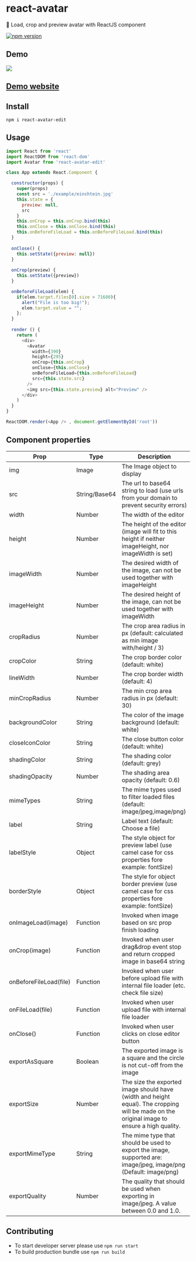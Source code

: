 # react-avatar
👤 Load, crop and preview avatar with ReactJS component 

[![npm version](https://badge.fury.io/js/react-avatar-edit.svg)](https://badge.fury.io/js/react-avatar-edit)

## Demo

![](https://media.giphy.com/media/3o7aD1fCeJxzNu2uYg/giphy.gif)

## [Demo website](https://kirill3333.github.io/react-avatar/)

## Install

```npm i react-avatar-edit```

## Usage

```javascript
import React from 'react'
import ReactDOM from 'react-dom'
import Avatar from 'react-avatar-edit'

class App extends React.Component {

  constructor(props) {
    super(props)
    const src = './example/einshtein.jpg'
    this.state = {
      preview: null,
      src
    }
    this.onCrop = this.onCrop.bind(this)
    this.onClose = this.onClose.bind(this)
    this.onBeforeFileLoad = this.onBeforeFileLoad.bind(this)
  }
  
  onClose() {
    this.setState({preview: null})
  }
  
  onCrop(preview) {
    this.setState({preview})
  }

  onBeforeFileLoad(elem) {
    if(elem.target.files[0].size > 71680){
      alert("File is too big!");
      elem.target.value = "";
    };
  }
  
  render () {
    return (
      <div>
        <Avatar
          width={390}
          height={295}
          onCrop={this.onCrop}
          onClose={this.onClose}
          onBeforeFileLoad={this.onBeforeFileLoad}
          src={this.state.src}
        />
        <img src={this.state.preview} alt="Preview" />
      </div>
    )
  }
}

ReactDOM.render(<App /> , document.getElementById('root'))
```

## Component properties

| Prop                   | Type             | Description
| ---------------------- | ---------------- | ---------------
| img                    | Image            | The Image object to display
| src                    | String/Base64    | The url to base64 string to load (use urls from your domain to prevent security errors)
| width                  | Number           | The width of the editor
| height                 | Number           | The height of the editor (image will fit to this height if neither imageHeight, nor imageWidth is set)
| imageWidth             | Number           | The desired width of the image, can not be used together with imageHeight
| imageHeight            | Number           | The desired height of the image, can not be used together with imageWidth
| cropRadius             | Number           | The crop area radius in px (default: calculated as min image with/height / 3)
| cropColor              | String           | The crop border color (default: white)
| lineWidth              | Number           | The crop border width (default: 4)
| minCropRadius          | Number           | The min crop area radius in px (default: 30)
| backgroundColor        | String           | The color of the image background (default: white)
| closeIconColor         | String           | The close button color (default: white)
| shadingColor           | String           | The shading color (default: grey)
| shadingOpacity         | Number           | The shading area opacity (default: 0.6)
| mimeTypes              | String           | The mime types used to filter loaded files (default: image/jpeg,image/png)
| label                  | String           | Label text (default: Choose a file)
| labelStyle             | Object           | The style object for preview label (use camel case for css properties fore example: fontSize)
| borderStyle            | Object           | The style for object border preview (use camel case for css properties fore example: fontSize)
| onImageLoad(image)     | Function         | Invoked when image based on src prop finish loading
| onCrop(image)          | Function         | Invoked when user drag&drop event stop and return cropped image in base64 string
| onBeforeFileLoad(file) | Function         | Invoked when user before upload file with internal file loader (etc. check file size)
| onFileLoad(file)       | Function         | Invoked when user upload file with internal file loader
| onClose()              | Function         | Invoked when user clicks on close editor button
| exportAsSquare         | Boolean          | The exported image is a square and the circle is not cut-off from the image
| exportSize             | Number           | The size the exported image should have (width and height equal). The cropping will be made on the original image to ensure a high quality.
| exportMimeType         | String           | The mime type that should be used to export the image, supported are: image/jpeg, image/png (Default: image/png)
| exportQuality          | Number           | The quality that should be used when exporting in image/jpeg. A value between 0.0 and 1.0.

## Contributing

* To start developer server please use ```npm run start```
* To build production bundle use ```npm run build```
